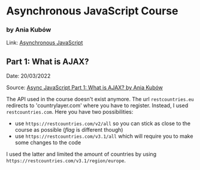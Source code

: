 # Asynchronous JavaScript Course

### by Ania Kubów

Link: [Asynchronous JavaScript](https://www.youtube.com/playlist?list=PLRD1Niz0lz1sdjsiBsYN6nT1aJQTWvF-a)

## Part 1: What is AJAX?

Date: 20/03/2022  

Source: [Async JavaScript Part 1: What is AJAX? by Ania Kubów](https://www.youtube.com/watch?v=wdvruTuWvW8&list=PLRD1Niz0lz1sdjsiBsYN6nT1aJQTWvF-a&index=1)

The API used in the course doesn't exist anymore. The url `restcountries.eu` redirects to 'countrylayer.com' where you have to register. Instead, I used `restcountries.com`. Here you have two possibilities:

- use `https://restcountries.com/v2/all` so you can stick as close to the course as possible (*flag* is different though)
- use `https://restcountries.com/v3.1/all` which will require you to make some changes to the code

I used the latter and limited the amount of countries by using `https://restcountries.com/v3.1/region/europe`.   

